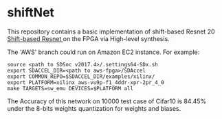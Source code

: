 # shiftNet
This repository contains a basic implementation of shift-based Resnet 20 <a href="https://arxiv.org/abs/1711.08141" target="_blank"> Shift-based Resnet </a> on the FPGA via High-level synthesis. 

The 'AWS' branch could run on Amazon EC2 instance. For example:
  ```
  source <path to SDSoc v2017.4>/.settings64-SDx.sh
  export SDACCEL_DIR=<path to aws-fpga>/SDAccel
  export COMMON_REPO=$SDACCEL_DIR/examples/xilinx/
  export PLATFORM=xilinx_aws-vu9p-f1_4ddr-xpr-2pr_4_0
  make TARGETS=sw_emu DEVICES=$PLATFORM all
  ```

The Accuracy of this network on 10000 test case of Cifar10 is 84.45% under the 8-bits weights
quantization for weights and biases. 
